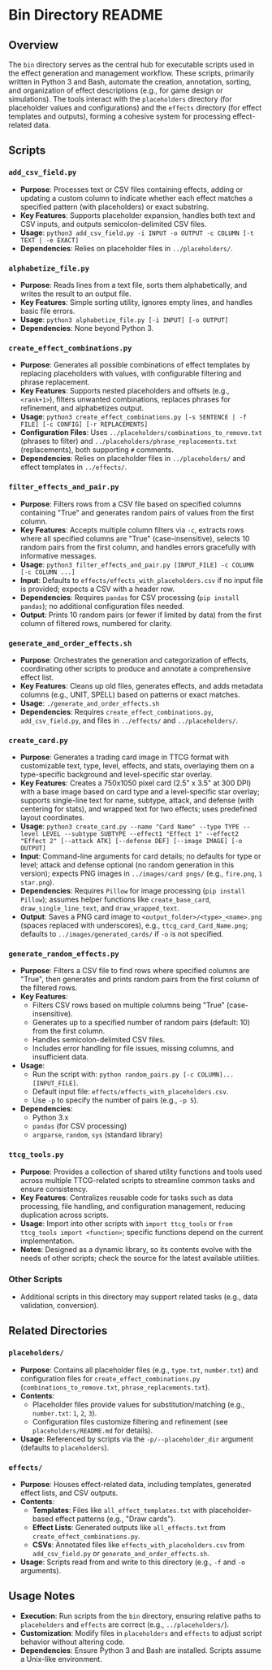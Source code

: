 # Bin Directory README

## Overview
The `bin` directory serves as the central hub for executable scripts used in the effect generation and management workflow. These scripts, primarily written in Python 3 and Bash, automate the creation, annotation, sorting, and organization of effect descriptions (e.g., for game design or simulations). The tools interact with the `placeholders` directory (for placeholder values and configurations) and the `effects` directory (for effect templates and outputs), forming a cohesive system for processing effect-related data.

## Scripts

### `add_csv_field.py`
- **Purpose**: Processes text or CSV files containing effects, adding or updating a custom column to indicate whether each effect matches a specified pattern (with placeholders) or exact substring.
- **Key Features**: Supports placeholder expansion, handles both text and CSV inputs, and outputs semicolon-delimited CSV files.
- **Usage**: `python3 add_csv_field.py -i INPUT -o OUTPUT -c COLUMN [-t TEXT | -e EXACT]`
- **Dependencies**: Relies on placeholder files in `../placeholders/`.

### `alphabetize_file.py`
- **Purpose**: Reads lines from a text file, sorts them alphabetically, and writes the result to an output file.
- **Key Features**: Simple sorting utility, ignores empty lines, and handles basic file errors.
- **Usage**: `python3 alphabetize_file.py [-i INPUT] [-o OUTPUT]`
- **Dependencies**: None beyond Python 3.

### `create_effect_combinations.py`
- **Purpose**: Generates all possible combinations of effect templates by replacing placeholders with values, with configurable filtering and phrase replacement.
- **Key Features**: Supports nested placeholders and offsets (e.g., `<rank+1>`), filters unwanted combinations, replaces phrases for refinement, and alphabetizes output.
- **Usage**: `python3 create_effect_combinations.py [-s SENTENCE | -f FILE] [-c CONFIG] [-r REPLACEMENTS]`
- **Configuration Files**: Uses `../placeholders/combinations_to_remove.txt` (phrases to filter) and `../placeholders/phrase_replacements.txt` (replacements), both supporting `#` comments.
- **Dependencies**: Relies on placeholder files in `../placeholders/` and effect templates in `../effects/`.

### `filter_effects_and_pair.py`
- **Purpose**: Filters rows from a CSV file based on specified columns containing "True" and generates random pairs of values from the first column.
- **Key Features**: Accepts multiple column filters via `-c`, extracts rows where all specified columns are "True" (case-insensitive), selects 10 random pairs from the first column, and handles errors gracefully with informative messages.
- **Usage**: `python3 filter_effects_and_pair.py [INPUT_FILE] -c COLUMN [-c COLUMN ...]`
- **Input**: Defaults to `effects/effects_with_placeholders.csv` if no input file is provided; expects a CSV with a header row.
- **Dependencies**: Requires `pandas` for CSV processing (`pip install pandas`); no additional configuration files needed.
- **Output**: Prints 10 random pairs (or fewer if limited by data) from the first column of filtered rows, numbered for clarity.
  
### `generate_and_order_effects.sh`
- **Purpose**: Orchestrates the generation and categorization of effects, coordinating other scripts to produce and annotate a comprehensive effect list.
- **Key Features**: Cleans up old files, generates effects, and adds metadata columns (e.g., UNIT, SPELL) based on patterns or exact matches.
- **Usage**: `./generate_and_order_effects.sh`
- **Dependencies**: Requires `create_effect_combinations.py`, `add_csv_field.py`, and files in `../effects/` and `../placeholders/`.

### `create_card.py`
- **Purpose**: Generates a trading card image in TTCG format with customizable text, type, level, effects, and stats, overlaying them on a type-specific background and level-specific star overlay.
- **Key Features**: Creates a 750x1050 pixel card (2.5" x 3.5" at 300 DPI) with a base image based on card type and a level-specific star overlay; supports single-line text for name, subtype, attack, and defense (with centering for stats), and wrapped text for two effects; uses predefined layout coordinates.
- **Usage**: `python3 create_card.py --name "Card Name" --type TYPE --level LEVEL --subtype SUBTYPE --effect1 "Effect 1" --effect2 "Effect 2" [--attack ATK] [--defense DEF] [--image IMAGE] [-o OUTPUT]`
- **Input**: Command-line arguments for card details; no defaults for type or level; attack and defense optional (no random generation in this version); expects PNG images in `../images/card pngs/` (e.g., `fire.png`, `1 star.png`).
- **Dependencies**: Requires `Pillow` for image processing (`pip install Pillow`); assumes helper functions like `create_base_card`, `draw_single_line_text`, and `draw_wrapped_text`.
- **Output**: Saves a PNG card image to `<output_folder>/<type>_<name>.png` (spaces replaced with underscores), e.g., `ttcg_card_Card_Name.png`; defaults to `../images/generated_cards/` if `-o` is not specified.

### `generate_random_effects.py`
- **Purpose**: Filters a CSV file to find rows where specified columns are "True", then generates and prints random pairs from the first column of the filtered rows.
- **Key Features**: 
  - Filters CSV rows based on multiple columns being "True" (case-insensitive).
  - Generates up to a specified number of random pairs (default: 10) from the first column.
  - Handles semicolon-delimited CSV files.
  - Includes error handling for file issues, missing columns, and insufficient data.
- **Usage**: 
  - Run the script with: `python random_pairs.py [-c COLUMN]... [INPUT_FILE]`.
  - Default input file: `effects/effects_with_placeholders.csv`.
  - Use `-p` to specify the number of pairs (e.g., `-p 5`).
- **Dependencies**: 
  - Python 3.x
  - `pandas` (for CSV processing)
  - `argparse`, `random`, `sys` (standard library)
  
### `ttcg_tools.py`
- **Purpose**: Provides a collection of shared utility functions and tools used across multiple TTCG-related scripts to streamline common tasks and ensure consistency.
- **Key Features**: Centralizes reusable code for tasks such as data processing, file handling, and configuration management, reducing duplication across scripts.
- **Usage**: Import into other scripts with `import ttcg_tools` or `from ttcg_tools import <function>`; specific functions depend on the current implementation.
- **Notes**: Designed as a dynamic library, so its contents evolve with the needs of other scripts; check the source for the latest available utilities.

### Other Scripts
- Additional scripts in this directory may support related tasks (e.g., data validation, conversion).

## Related Directories

### `placeholders/`
- **Purpose**: Contains all placeholder files (e.g., `type.txt`, `number.txt`) and configuration files for `create_effect_combinations.py` (`combinations_to_remove.txt`, `phrase_replacements.txt`).
- **Contents**: 
  - Placeholder files provide values for substitution/matching (e.g., `number.txt`: `1`, `2`, `3`).
  - Configuration files customize filtering and refinement (see `placeholders/README.md` for details).
- **Usage**: Referenced by scripts via the `-p/--placeholder_dir` argument (defaults to `placeholders`).

### `effects/`
- **Purpose**: Houses effect-related data, including templates, generated effect lists, and CSV outputs.
- **Contents**:
  - **Templates**: Files like `all_effect_templates.txt` with placeholder-based effect patterns (e.g., "Draw <number> cards").
  - **Effect Lists**: Generated outputs like `all_effects.txt` from `create_effect_combinations.py`.
  - **CSVs**: Annotated files like `effects_with_placeholders.csv` from `add_csv_field.py` or `generate_and_order_effects.sh`.
- **Usage**: Scripts read from and write to this directory (e.g., `-f` and `-o` arguments).

## Usage Notes
- **Execution**: Run scripts from the `bin` directory, ensuring relative paths to `placeholders` and `effects` are correct (e.g., `../placeholders/`).
- **Customization**: Modify files in `placeholders` and `effects` to adjust script behavior without altering code.
- **Dependencies**: Ensure Python 3 and Bash are installed. Scripts assume a Unix-like environment.

